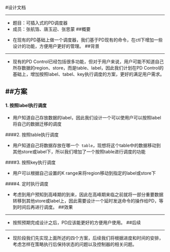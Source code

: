 #设计文档****- 题目：可插入式的PD调度器- 成员：张航箔、唐玉迎、张思蒙##概要* 在现有的PD基础上做一个调度器，我们基于PD现有的命令，在ctl下增加一些设计的功能，方便用户更好的管理。##背景----* 现有的PD Control已经包括很多功能，但对于用户来说，用户可能不知道自己所存数据的region、store，而是table、label，因此我们计划在PD Control的基础上，增加按照label、tabel、key执行调度的方案，更好的满足用户需求。##方案----#### 1. 按照label执行调度* 用户知道自己存放数据的label，因此我们设计一个可以使用户可以按照label将自己的数据迁移的调度####2. 按照table执行调度* 用户知道自己将数据存放在哪一个` table`，现想将这个table中的数据移动到其他store或label下，所以我们增加了一个按照table进行调度的功能####3. 按照key执行调度 * 用户可以根据自己设置的K range来将region移动到指定的label或store下####4. 定时执行调度* 考虑到用户预知到高峰期的到来，因此在高峰期来临之前就将一部分重要数据转移到其他store或label上，因此需要设计一个延时发送命令的操作给PD，等到时间后再进行调度。##效果----* 按照预期完成设计之后，PD应该能更好的方便用户使用。##后续---* 现阶段我们先实现上面所述的四个方案，后续我们将根据进度和时间的安排，考虑怎样在策略执行后保持状态的问题以及控制器的相关问题。